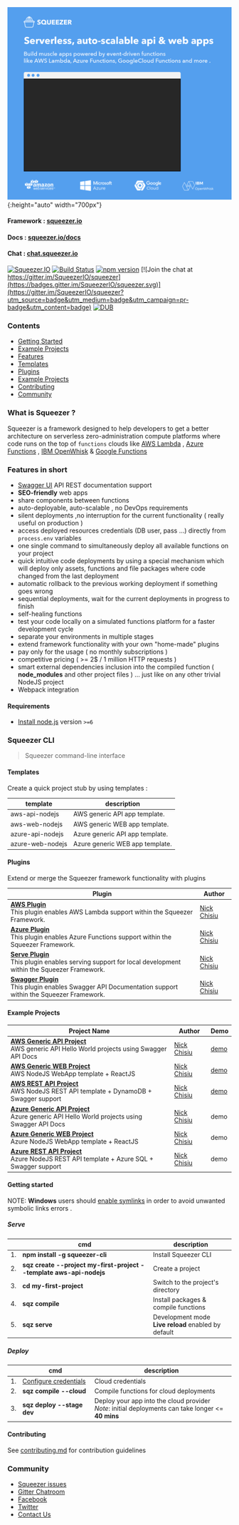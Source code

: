 [![Squeezer Framework](readme-introduction.gif)](https://squeezer.io){:height="auto" width="700px"}


#### Framework : [squeezer.io](https://squeezer.io)
#### Docs : [squeezer.io/docs](https://squeezer.io/docs/)
#### Chat : [chat.squeezer.io](http://chat.squeezer.io)

[![Squeezer.IO](https://cdn.rawgit.com/SqueezerIO/squeezer/9a010c35/docs/gitbook/images/badge.svg)](https://Squeezer.IO)
[![Build Status](https://travis-ci.org/SqueezerIO/squeezer.svg?branch=master)](https://travis-ci.org/SqueezerIO/squeezer)
[![npm version](https://badge.fury.io/js/squeezer-cli.svg)](https://badge.fury.io/js/squeezer-cli)
[![Join the chat at https://gitter.im/SqueezerIO/squeezer](https://badges.gitter.im/SqueezerIO/squeezer.svg)](https://gitter.im/SqueezerIO/squeezer?utm_source=badge&utm_medium=badge&utm_campaign=pr-badge&utm_content=badge)
[![DUB](https://img.shields.io/dub/l/vibe-d.svg)]()

### Contents

* [Getting Started](#getting-started)
* [Example Projects](#example-projects)
* [Features](#features)
* [Templates](#templates)
* [Plugins](#plugins)
* [Example Projects](#example-projects)
* [Contributing](#contributing)
* [Community](#community)

### What is Squeezer ?

Squeezer is a framework designed to help  developers to get a better architecture on serverless
zero-administration compute platforms where code runs on the top of
`functions` clouds like
[AWS Lambda](https://aws.amazon.com/documentation/lambda/) , [Azure Functions](https://azure.microsoft.com/en-us/services/functions/) , [IBM OpenWhisk](https://developer.ibm.com/openwhisk/) & [Google Functions](https://cloud.google.com/functions/)

### <a name="features"></a>Features in short

- [Swagger UI](http://swagger.io/) API REST  documentation support
- **SEO-friendly** web apps
- share components between functions
- auto-deployable, auto-scalable , no DevOps requirements
- silent deployments ,no interruption for the current functionality ( really useful on production )
- access deployed resources credentials (DB user, pass ...) directly from `process.env` variables  
- one single command to simultaneously deploy all available functions on your project
- quick intuitive code deployments by using a special mechanism which will deploy only assets, functions and file packages
where code changed from the last deployment
- automatic rollback to the previous working deployment if something goes wrong
- sequential deployments, wait for the current deployments in progress to finish
- self-healing functions
- test your code locally on a simulated functions platform for a faster development cycle
- separate your environments in multiple stages
- extend framework functionality with your own "home-made" plugins
- pay only for the usage ( no monthly subscriptions )
- competitive pricing (  >= 2$ / 1 million HTTP requests )
- smart external dependencies inclusion into the compiled function ( **node_modules** and other project files ) ... just
like on any other trivial NodeJS project
- Webpack integration

#### Requirements

- [Install node.js](http://nodejs.org/) version `>=6`

### Squeezer CLI

> Squeezer command-line interface

#### <a name="templates"></a>Templates

Create a quick project stub by using templates :

| template | description |
|-----|--------------|
|aws-api-nodejs | AWS generic API app template. |
|aws-web-nodejs | AWS generic WEB app template. |
|azure-api-nodejs | Azure generic API app template. |
|azure-web-nodejs | Azure generic WEB app template. |

#### <a name="plugins"></a>Plugins

Extend or merge the Squeezer framework functionality with plugins

| Plugin | Author |
|-----|--------------|
|**[AWS Plugin](https://github.com/SqueezerIO/squeezer-aws)** <br/> This plugin enables AWS Lambda support within the Squeezer Framework. | [Nick Chisiu](https://github.com/nickchisiu) |
|**[Azure Plugin](https://github.com/SqueezerIO/squeezer-azure)** <br/> This plugin enables Azure Functions support within the Squeezer Framework. | [Nick Chisiu](https://github.com/nickchisiu) |
|**[Serve Plugin](https://github.com/SqueezerIO/squeezer-serve)** <br/> This plugin enables serving support for local development within the Squeezer Framework. | [Nick Chisiu](https://github.com/nickchisiu) |
|**[Swagger Plugin](https://github.com/SqueezerIO/squeezer-swagger)** <br/> This plugin enables Swagger API Documentation support within the Squeezer Framework. | [Nick Chisiu](https://github.com/nickchisiu) |

#### <a name="example-projects"></a>Example Projects

| Project Name | Author | Demo |
|-------------|------|---------|
| **[AWS Generic API Project](https://github.com/SqueezerIO/example-projects/aws-api-nodejs)** <br/> AWS generic API Hello World projects using Swagger API Docs | [Nick Chisiu](https://github.com/nickchisiu) | [demo](https://s3.amazonaws.com/awsapinodejs-dev-squeezerdeploymentbucket-249nnrc1a8l7/swagger-ui/index.html) |
| **[AWS Generic WEB Project](https://github.com/SqueezerIO/example-projects/aws-web-nodejs)** <br/> AWS NodeJS WebApp template + ReactJS | [Nick Chisiu](https://github.com/nickchisiu) | [demo](https://s5j7ln2u4l.execute-api.us-east-1.amazonaws.com/dev) |
| **[AWS REST API Project](https://github.com/SqueezerIO/example-projects/aws-api-nodejs-rest)** <br/> AWS NodeJS REST API template + DynamoDB + Swagger support | [Nick Chisiu](https://github.com/nickchisiu) | [demo](https://s3.amazonaws.com/awsapinodejsrest-dev-squeezerdeploymentbucket-fnurwkb8urep/swagger-ui/index.html) |
| **[Azure Generic API Project](https://github.com/SqueezerIO/example-projects/azure-api-nodejs)** <br/> Azure generic API Hello World projects using Swagger API Docs | [Nick Chisiu](https://github.com/nickchisiu) | demo |
| **[Azure Generic WEB Project](https://github.com/SqueezerIO/example-projects/azure-web-nodejs)** <br/> Azure NodeJS WebApp template + ReactJS | [Nick Chisiu](https://github.com/nickchisiu) | demo |
| **[Azure REST API Project](https://github.com/SqueezerIO/example-projects/azure-api-nodejs-rest)** <br/> Azure NodeJS REST API template + Azure SQL + Swagger support | [Nick Chisiu](https://github.com/nickchisiu) | demo |


#### <a name="getting-started"></a>Getting started

NOTE: **Windows** users should [enable symlinks](http://answers.perforce.com/articles/KB/3472/?q=enabling&l=en_US&fs=Search&pn=1) in order to avoid unwanted symbolic links errors .

##### Serve

|    | cmd | description  |
|----|-----|--------------|
| 1. | **npm install -g squeezer-cli**  |  Install Squeezer CLI |
| 2. | **sqz create --project my-first-project --template aws-api-nodejs**  |  Create a project |
| 3. | **cd my-first-project**  |  Switch to the project's directory |
| 4. | **sqz compile**  |  Install packages & compile functions |
| 5. | **sqz serve**  |  Development mode<br>**Live reload** enabled by default |

##### Deploy

|    | cmd | description  |
|----|-----|--------------|
| 1. | [Configure credentials](https://docs.squeezer.io/clouds/aws/credentials.html)  |  Cloud credentials |
| 2. | **sqz compile --cloud**  |  Compile functions for cloud deployments |
| 3. | **sqz deploy --stage dev**  | Deploy your app into the cloud provider<br>*Note*: initial deployments can take longer <= **40 mins** |


#### <a name="contributing"></a>Contributing

See [contributing.md](CONTRIBUTING.md) for contribution guidelines

### <a name="community"></a>Community

* [Squeezer issues](https://github.com/SqueezerIO/squeezer/issues)
* [Gitter Chatroom](http://chat.squeezer.io/)
* [Facebook](https://www.facebook.com/Squeezer.IO/)
* [Twitter](https://twitter.com/SqueezerIO)
* [Contact Us](mailto:nick@squeezer.io)
